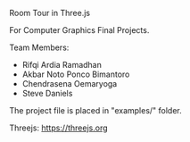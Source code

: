 Room Tour in Three.js

For Computer Graphics Final Projects.

Team Members:
- Rifqi Ardia Ramadhan
- Akbar Noto Ponco Bimantoro
- Chendrasena Oemaryoga
- Steve Daniels

The project file is placed in "examples/" folder.

Threejs:
https://threejs.org
